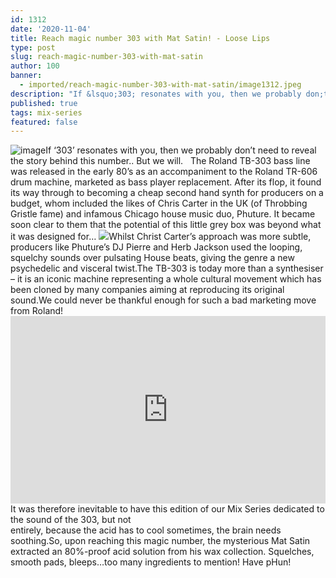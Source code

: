 ```yaml
---
id: 1312
date: '2020-11-04'
title: Reach magic number 303 with Mat Satin! - Loose Lips
type: post
slug: reach-magic-number-303-with-mat-satin
author: 100
banner:
  - imported/reach-magic-number-303-with-mat-satin/image1312.jpeg
description: "If &lsquo;303; resonates with you, then we probably don;t need to reveal the story behind this number..\L But we will. \L\LThe Roland TB-303 bass line was released in the early 80;s as an accompaniment to the Roland TR-606 drum machine, marketed as bass player replacement. After its flop, it found its way through to becoming [...]Read More..."
published: true
tags: mix-series
featured: false
---
```

![image](../imported/reach-magic-number-303-with-mat-satin/image1312.jpeg)If ‘303’ resonates with you, then we probably don’t need to reveal the story behind this number.. But we will.   The Roland TB-303 bass line was released in the early 80’s as an accompaniment to the Roland TR-606 drum machine, marketed as bass player replacement. After its flop, it found its way through to becoming a cheap second hand synth for producers on a budget, whom included the likes of Chris Carter in the UK (of Throbbing Gristle fame) and infamous Chicago house music duo, Phuture. It became soon clear to them that the potential of this little grey box was beyond what it was designed for… ![](/wp-content/uploads/live/img/wysiwyg/5fa2c1c32ba25.jpg)Whilst Christ Carter’s approach was more subtle, producers like Phuture’s DJ Pierre and Herb Jackson used the looping, squelchy sounds over pulsating House beats, giving the genre a new psychedelic and visceral twist.The TB-303 is today more than a synthesiser – it is an iconic machine representing a whole cultural movement which has been cloned by many companies aiming at reproducing its original sound.We could never be thankful enough for such a bad marketing move from Roland!<iframe width='100%' height='300' scrolling='no' frameborder='no' allow='autoplay' src='https://w.soundcloud.com/player/?url=https%3A//api.soundcloud.com/tracks/919868128&color=%23ff5500&auto_play=false&hide_related=false&show_comments=true&show_user=true&show_reposts=false&show_teaser=true'></iframe>It was therefore inevitable to have this edition of our Mix Series dedicated to the sound of the 303, but not  
entirely, because the acid has to cool sometimes, the brain needs soothing.So, upon reaching this magic number, the mysterious Mat Satin extracted an 80%-proof acid solution from his wax collection. Squelches, smooth pads, bleeps…too many ingredients to mention! Have pHun!